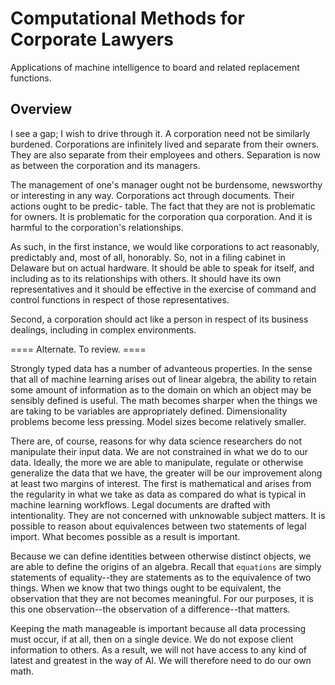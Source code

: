 # Computational Methods for Corporate Lawyers

Applications of machine intelligence to board and related replacement functions. 

## Overview

I see a gap; I wish to drive through it.
A corporation need not be similarly burdened. Corporations are infinitely lived and
separate from their owners. They are also separate from their employees and others.
Separation is now as between the corporation and its managers.

The management of one's manager ought not be burdensome, newsworthy or interesting
in any way. Corporations act through documents. Their actions ought to be predic-
table. The fact that they are not is problematic for owners. It is problematic
for the corporation qua corporation. And it is harmful to the corporation's 
relationships. 

As such, in the first instance, we would like corporations to act reasonably, 
predictably and, most of all, honorably. So, not in a filing cabinet in 
Delaware but on actual hardware. It should be able to speak for itself, and
including as to its relationships with others. It should have its own 
representatives and it should be effective in the exercise of command and 
control functions in respect of those representatives. 

Second, a corporation should act like a person in respect of its business 
dealings, including in complex environments.

==== Alternate. To review.  ====

Strongly typed data has a number of advanteous properties. In the sense that all of
machine learning arises out of linear algebra, the ability to retain some amount of
information as to the domain on which an object may be sensibly defined is useful. 
The math becomes sharper when the things we are taking to be variables are 
appropriately defined. Dimensionality problems become less pressing. Model sizes 
become relatively smaller.

There are, of course, reasons for why data science researchers do not manipulate their
input data. We are not constrained in what we do to our data. Ideally, the more we are
able to manipulate, regulate or otherwise generalize the data that we have, the greater
will be our improvement along at least two margins of interest. The first is 
mathematical and arises from the regularity in what we take as data as compared do what
is typical in machine learning workflows. Legal documents are drafted with intentionality.
They are not concerned with unknowable subject matters. It is possible to reason about
equivalences between two statements of legal import. What becomes possible as a result
is important.

Because we can define identities between otherwise distinct objects, we are able to 
define the origins of an algebra. Recall that `equations` are simply statements of
equality--they are statements as to the equivalence of two things. When we know that
two things ought to be equivalent, the observation that they are not becomes 
meaningful. For our purposes, it is this one observation--the observation of a 
difference--that matters. 

Keeping the math manageable is important because all data processing must occur, if
at all, then on a single device. We do not expose client information to others. As a 
result, we will not have access to any kind of latest and greatest in the way of 
AI. We will therefore need to do our own math.

